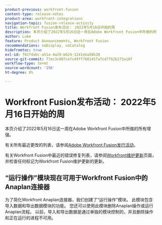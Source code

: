 ```yaml
---
product-previous: workfront-fusion
content-type: release-notes
product-area: workfront-integrations
navigation-topic: fusion-release-activity
title: Workfront Fusion发布活动： 2022年5月16日开始的周
description: 本页介绍了2022年5月16日这一周在Adobe Workfront Fusion中所做的所有增强。
author: Luke
feature: Product Announcements, Workfront Fusion
recommendations: noDisplay, noCatalog
hidefromtoc: true
exl-id: f81fdabc-a51a-4a29-b624-1241eba58b38
source-git-commit: 77ec3c007ce7c49ff760145fafcd7f62b273a18f
workflow-type: tm+mt
source-wordcount: '156'
ht-degree: 0%

---
```


# Workfront Fusion发布活动： 2022年5月16日开始的周

本页介绍了2022年5月16日这一周在Adobe Workfront Fusion中所做的所有增强。

有关所有最近更改的列表，请参阅[Adobe Workfront Fusion发行活动](/help/workfront-fusion/fusion-product-releases/fusion-release-activity.md)。

有关Workfront Fusion中最近的错误修复列表，请参阅[Workfront维护更新](https://experienceleague.adobe.com/docs/workfront-known-issues/releases/current-updates.html)页面，并检查任何标记为Workfront Fusion维护更新的更新。


## “运行操作”模块现在可用于Workfront Fusion中的Anaplan连接器

为了简化Workfront Anaplan连接器，我们创建了“运行操作”模块。 此模块包含导入数据和导出数据模块的功能。 您还可以使用此模块删除Anaplan操作或运行Anaplan流程。
以前，导入和导出数据是通过单独的模块控制的，并且删除操作和正在运行的进程不可用。
